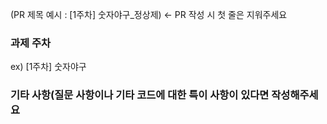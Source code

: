 (PR 제목 예시 : [1주차] 숫자야구_정상제) <- PR 작성 시 첫 줄은 지워주세요
### 과제 주차
ex) [1주차] 숫자야구

### 기타 사항(질문 사항이나 기타 코드에 대한 특이 사항이 있다면 작성해주세요
